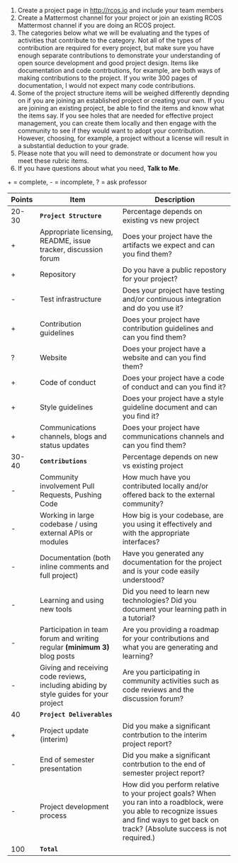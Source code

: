  1. Create a project page in http://rcos.io and include your team members
 2. Create a Mattermost channel for your project or join an existing RCOS Mattermost channel if you are doing an RCOS project.
 3. The categories below what we will be evaluating and the types of activities that contribute to the category. Not all of the types of contribution are required for every project, but make sure you have enough separate contributions to demonstrate your understanding of open source development and good project design. Items like documentation and code contrbutions, for example, are both ways of making contributions to the project. If you write 300 pages of documentation, I would not expect many code contributions.
 4. Some of the project structure items will be weighed differently depnding on if you are joining an established project or creating your own. If you are joining an existing project, be able to find the items and know what the items say. If you see holes that are needed for effective project management, you can create them locally and then engage with the community to see if they would want to adopt your contribution. However, choosing, for example, a project without a license will result in a substantial deduction to your grade.
 3. Please note that you will need to demonstrate or document how you meet these rubric items.
 4. If you have questions about what you need, **Talk to Me**. 

\+ = complete, - = incomplete, ? = ask professor

| Points | Item | Description |
| ------------- |-------------|-------------|
|20-30|**`Project Structure`**|Percentage depends on existing vs new project
|+|Appropriate licensing, README, issue tracker, discussion forum| Does your project have the artifacts we expect and can you find them?|
|+|Repository| Do you have a public repostory for your project?|
|-|Test infrastructure| Does your project have testing and/or continuous integration and do you use it?|
|+|Contribution guidelines|Does your project have contribution guidelines and can you find them?|
|?|Website|Does your project have a website and can you find them?|
|+|Code of conduct|Does your project have a code of conduct and can you find it?|
|+| Style guidelines|Does your project have a style guideline document and can you find it?|
|+| Communications channels, blogs and status updates|Does your project have communications channels and can you find them?|
|30-40|**`Contributions`**|Percentage depends on new vs existing project|
|-|Community involvement Pull Requests, Pushing Code| How much have you contributed locally and/or offered back to the external community?|
|-|Working in large codebase / using external APIs or modules|How big is your codebase, are you using it effectively and with the appropriate interfaces?|
|-|Documentation (both inline comments and full project)|Have you generated any documentation for the project and is your code easily understood?|
|-|Learning and using new tools|Did you need to learn new technologies? Did you document your learning path in a tutorial?
|-|Participation in team forum and writing regular **(minimum 3)** blog posts| Are you providing a roadmap for your contributions and what you are generating and learning?
|-|Giving and receiving code reviews, including abiding by style guides for your project|Are you participating in community activities such as code reviews and the discussion forum?
|40|**`Project Deliverables`**|
|+|Project update (interim)| Did you make a significant contrbution to the interim project report?|
|-|End of semester presentation | Did you make a significant contrbution to the end of semester project report?|
|-|Project development process|How did you perform relative to your project goals? When you ran into a roadblock, were you able to recognize issues and find ways to get back on track? (Absolute success is not required.)
|100	|**`Total`**|

